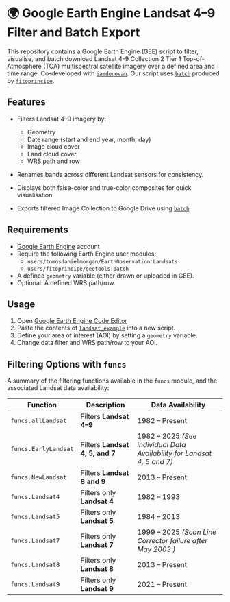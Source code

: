 
# 🌍 Google Earth Engine Landsat 4–9 Filter and Batch Export

This repository contains a Google Earth Engine (GEE) script to filter, visualise, and batch download Landsat 4-9 Collection 2 Tier 1 Top-of-Atmosphere (TOA) multispectral satellite imagery over a defined area and time range. Co-developed with [`iamdonovan`](https://github.com/iamdonovan). Our script uses [`batch`](https://github.com/fitoprincipe/geetools-code-editor/blob/master/batch) produced by [`fitoprincipe`](https://github.com/fitoprincipe).

##  Features

- Filters Landsat 4–9 imagery by:
  - Geometry
  - Date range (start and end year, month, day)
  - Image cloud cover
  - Land cloud cover
  - WRS path and row

- Renames bands across different Landsat sensors for consistency.

- Displays both false-color and true-color composites for quick visualisation.

- Exports filtered Image Collection to Google Drive using [`batch`](https://github.com/fitoprincipe/geetools-code-editor/blob/master/batch).

##  Requirements

- [Google Earth Engine](https://earthengine.google.com/) account
- Require the following Earth Engine user modules:
  - `users/tomosdanielmorgan/EarthObservation:Landsats`
  - `users/fitoprincipe/geetools:batch`
- A defined `geometry` variable (either drawn or uploaded in GEE).
- Optional: A defined WRS path/row.

##  Usage

1. Open [Google Earth Engine Code Editor](https://code.earthengine.google.com/)
2. Paste the contents of [`landsat_example`](https://github.com/tomosglaciology/Landsat_Image_Filter/blob/main/Landsat_example) into a new script.
3. Define your area of interest (AOI) by setting a `geometry` variable.
4. Change data filter and WRS path/row to your AOI.

##  Filtering Options with `funcs`

A summary of the filtering functions available in the `funcs` module, and the associated Landsat data availability:

| Function              | Description                      | Data Availability      |
|-----------------------|----------------------------------|------------------------|
| `funcs.allLandsat`    | Filters **Landsat 4–9**          | 1982 – Present         |
| `funcs.EarlyLandsat`  | Filters **Landsat 4, 5, and 7**  | 1982 – 2025  *(See individual Data Availability for Landsat 4, 5 and 7)*|
| `funcs.NewLandsat`    | Filters **Landsat 8 and 9**      | 2013 – Present  |
| `funcs.Landsat4`    | Filters only **Landsat 4**       | 1982 – 1993            |
| `funcs.Landsat5`    | Filters only **Landsat 5**       | 1984 – 2013            |
| `funcs.Landsat7`    | Filters only **Landsat 7**       | 1999 – 2025 *(Scan Line Corrector failure after May 2003 )* |
| `funcs.Landsat8`    | Filters only **Landsat 8**       | 2013 – Present         |
| `funcs.Landsat9`    | Filters only **Landsat 9**       | 2021 – Present         |
